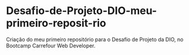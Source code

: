 # Desafio-de-Projeto-DIO-meu-primeiro-reposit-rio
Criação do meu primeiro repositório para o Desafio de Projeto da DIO, no Bootcamp Carrefour Web Developer.
